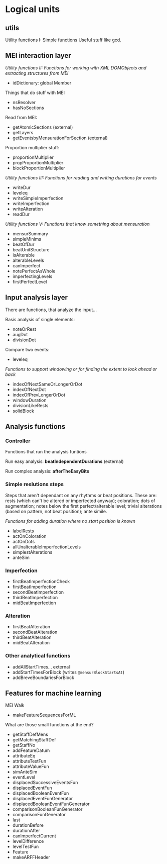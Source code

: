 # Logical units

## utils

Utility functions I: Simple functions
Useful stuff like gcd.

## MEI interaction layer

_Utility functions II: Functions for working with XML DOMObjects and extracting structures from MEI_

* idDictionary: global Member

Things that do stuff with MEI
* nsResolver
* hasNoSections

Read from MEI:
* getAtomicSections (external)
* getLayers
* getEventsbyMensurationForSection (external)

Proportion multiplier stuff:
* proportionMultiplier
* propProportionMultiplier
* blockProportionMultiplier

_Utility functions III: Functions for reading and writing durations for events_

* writeDur
* leveleq
* writeSimpleImperfection
* writeImperfection
* writeAlteration
* readDur

_Utility functions V: Functions that know something about mensuration_
* mensurSummary
* simpleMinims
* beatOfDur
* beatUnitStructure
* isAlterable
* alterableLevels
* canImperfect
* notePerfectAsWhole
* imperfectingLevels
* firstPerfectLevel

## Input analysis layer

There are functions, that analyze the input...

Basis analysis of single elements:
* noteOrRest
* augDot
* divisionDot

Compare two events:
* leveleq

_Functions to support windowing or for finding the extent to look ahead or back_
* indexOfNextSameOrLongerOrDot
* indexOfNextDot
* indexOfPrevLongerOrDot
* windowDuration
* divisionLikeRests
* solidBlock

## Analysis functions

### Controller

Functions that run the analysis funtions

Run easy analysis: **beatIndependentDurations** (external)

Run complex analysis: **afterTheEasyBits**

### Simple reslutions steps

Steps that aren't dependant on any rhythms or beat positions.
These are: rests (which can't be altered or imperfected anyway); coloration; dots of augmentation; notes below the first perfect/alterable level; trivial alterations (based on pattern, not beat position); ante simile.

_Functions for adding duration where no start position is known_

* labelRests
* actOnColoration
* actOnDots
* allUnalterableImperfectionLevels
* simplestAlterations
* anteSim

### Imperfection

* firstBeatImperfectionCheck
* firstBeatImperfection
* secondBeatImperfection
* thirdBeatImperfection
* midBeatImperfection

### Alteration

* firstBeatAlteration
* secondBeatAlteration
* thirdBeatAlteration
* midBeatAlteration

### Other analytical functions

* addAllStartTimes... external
* addStartTimesForBlock (writes `@mensurBlockStartsAt`)
* addBreveBoundariesForBlock

## Features for machine learning

MEI Walk
* makeFeatureSequencesForML

What are those small functions at the end?
* getStaffDefMens
* getMatchingStaffDef
* getStaffNo
* addFeatureDatum
* attributeEq
* attributeTestFun
* attributeValueFun
* simAnteSim
* eventLevel
* displacedSuccessiveEventsFun
* displacedEventFun
* displacedBooleanEventFun
* displacedEventFunGenerator
* displacedBooleanEventFunGenerator
* comparisonBooleanFunGenerator
* comparisonFunGenerator
* last
* durationBefore
* durationAfter
* canImperfectCurrent
* levelDifference
* levelTestFun
* Feature
* makeARFFHeader